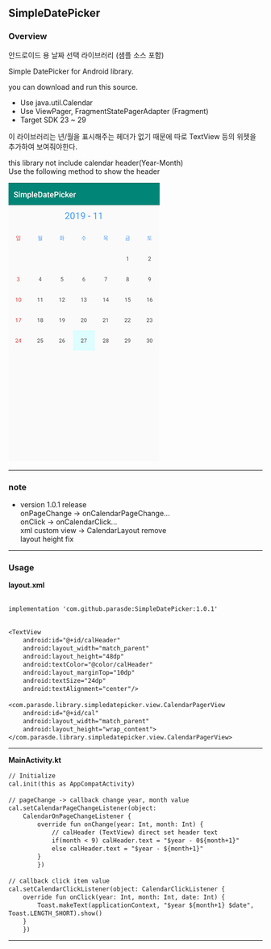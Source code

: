 ## SimpleDatePicker ##


### Overview ###

안드로이드 용 날짜 선택 라이브러리 (샘플 소스 포함)

Simple DatePicker for Android library.

you can download and run this source.

- Use java.util.Calendar
- Use ViewPager, FragmentStatePagerAdapter (Fragment)
- Target SDK 23 ~ 29
  
   
  
이 라이브러리는 년/월을 표시해주는 헤더가 없기 때문에 따로 TextView 등의 위젯을 추가하여 보여줘야한다.

this library not include calendar header(Year-Month)  
Use the following method to show the header  

![preview](https://raw.githubusercontent.com/parasde/SimpleDatePicker/master/preview.PNG)

---

### note ###

- version 1.0.1 release  
onPageChange -> onCalendarPageChange...  
onClick -> onCalendarClick...  
xml custom view -> CalendarLayout remove  
layout height fix  

---

### Usage ###
__layout.xml__

```

implementation 'com.github.parasde:SimpleDatePicker:1.0.1'

```


```

<TextView
    android:id="@+id/calHeader"
    android:layout_width="match_parent"
    android:layout_height="48dp"
    android:textColor="@color/calHeader"
    android:layout_marginTop="10dp"
    android:textSize="24dp"
    android:textAlignment="center"/>

<com.parasde.library.simpledatepicker.view.CalendarPagerView
    android:id="@+id/cal"
    android:layout_width="match_parent"
    android:layout_height="wrap_content">
</com.parasde.library.simpledatepicker.view.CalendarPagerView>

```

---

__MainActivity.kt__

```
// Initialize
cal.init(this as AppCompatActivity)

// pageChange -> callback change year, month value
cal.setCalendarPageChangeListener(object:
    CalendarOnPageChangeListener {
        override fun onChange(year: Int, month: Int) {
            // calHeader (TextView) direct set header text
            if(month < 9) calHeader.text = "$year - 0${month+1}"
            else calHeader.text = "$year - ${month+1}"
        }
        })

// callback click item value
cal.setCalendarClickListener(object: CalendarClickListener {
    override fun onClick(year: Int, month: Int, date: Int) {
        Toast.makeText(applicationContext, "$year ${month+1} $date", Toast.LENGTH_SHORT).show()
    }
    })
```
---